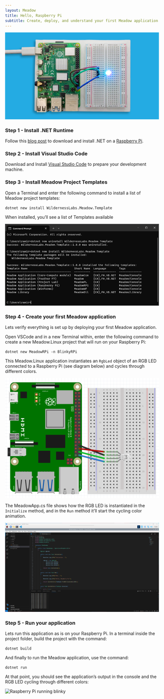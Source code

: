 ```yaml
---
layout: Meadow
title: Hello, Raspberry Pi
subtitle: Create, deploy, and understand your first Meadow application.
---
```


![](wildernesslabs_raspberry_pi_getting_started.jpg)

<Tabs>
  <TabItem value="visualstudio" label="Visual Studio 2022" default>

  </TabItem>
  <TabItem value="vscode" label="Visual Studio Code">

### Step 1 - Install .NET Runtime

Follow this [blog post](https://www.petecodes.co.uk/install-and-use-microsoft-dot-net-8-with-the-raspberry-pi/) to download and install .NET on a [Raspberry Pi](https://www.raspberrypi.com/).

### Step 2 - Install Visual Studio Code

Download and Install [Visual Studio Code](https://visualstudio.microsoft.com/) to prepare your development machine.

### Step 3 - Install Meadow Project Templates

Open a Terminal and enter the following command to install a list of Meadow project templates:

`dotnet new install WildernessLabs.Meadow.Template`

When installed, you’ll see a list of Templates available

![Create new Meadow Application](../../Common_Assets/wildernesslabs_meadow_templates_install.png)

### Step 4 - Create your first Meadow application

Lets verify everything is set up by deploying your first Meadow application. 

Open VSCode and in a new Terminal within, enter the following command to create a new Meadow.Linux project that will run on your Raspberry Pi:

`dotnet new MeadowRPi -n BlinkyRPi`

This Meadow.Linux application instantiates an `RgbLed` object of an RGB LED connected to a Raspberry Pi (see diagram below) and cycles through different colors.

![Raspberry Pi connected to an RGB LED](wildernesslabs_raspberry_pi_rgb.png)

The MeadowApp.cs file shows how the RGB LED is instantiated in the `Initialize` method, and in the `Run` method it’ll start the cycling color animation.

![Raspberry Pi VS Code](wildernesslabs_raspberry_pi_vscode.png)

### Step 5 - Run your application

Lets run this application as is on your Raspberry Pi. In a terminal inside the project folder, build the project with the command:

`dotnet build`

And finally to run the Meadow application, use the command:

`dotnet run`

At that point, you should see the application’s output in the console and the RGB LED cycling through different colors:

![Raspberry Pi running blinky](wildernesslabs_raspberry_pi_blinky.gif)

  </TabItem>
</Tabs>